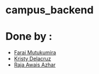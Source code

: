 # campus_backend

# Done by : 
* [Farai Mutukumira](https://github.com/FaraiMajor)
* [Kristy Delacruz](https://github.com/itsskristyy)
* [Raja Awais Azhar](https://github.com/razhar5214)

